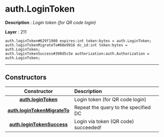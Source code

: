 # auth.LoginToken

**Description** : *Login token (for QR code login)*

**Layer** : 211

```tl
auth.loginToken#629f1980 expires:int token:bytes = auth.LoginToken;
auth.loginTokenMigrateTo#68e9916 dc_id:int token:bytes = auth.LoginToken;
auth.loginTokenSuccess#390d5c5e authorization:auth.Authorization = auth.LoginToken;
```

---

## Constructors

| Constructor | Description |
| :---: | :--- |
| [**auth.loginToken**](constructor/auth.loginToken) | Login token (for QR code login) |
| [**auth.loginTokenMigrateTo**](constructor/auth.loginTokenMigrateTo) | Repeat the query to the specified DC |
| [**auth.loginTokenSuccess**](constructor/auth.loginTokenSuccess) | Login via token (QR code) succeeded! |
